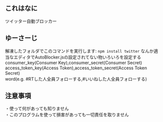 ## これはなに  
ツイッター自動ブロッカー  

## ゆーさーじ
解凍したフォルダでこのコマンドを実行します:
`npm install twitter`
なんか適当なエディタでAutoBlocker.jsの設定されてない物いろいろを設定する 
consumer_key(Consumer Key),consumer_secret(Consumer Secret)  
access_token_key(Access Token),access_token_secret(Access Token Secret)  
word(e.g. #RTした人全員フォローする,#いいねした人全員フォローする)  

## 注意事項  
・使って何があっても知りません  
・このプログラムを使って損害があっても一切責任を取りません
